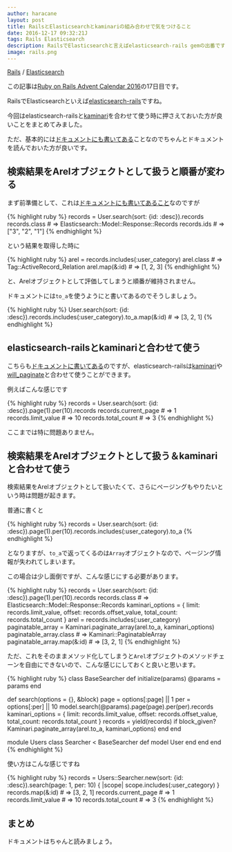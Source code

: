 ```yaml
---
author: haracane
layout: post
title: RailsとElasticsearchとkaminariの組み合わせで気をつけること
date: 2016-12-17 09:32:21J
tags: Rails Elasticsearch
description: RailsでElasticsearchと言えばelasticsearch-rails gemの出番ですが、kaminariと組み合わせる時に気をつけた方が良いことをまとめてみました。小ネタです。
image: rails.png
---
```

[Rails](/tags/rails/) / [Elasticsearch](/tags/elasticsearch/)

この記事は[Ruby on Rails Advent Calendar 2016](http://qiita.com/advent-calendar/2016/ruby_on_rails)の17日目です。

RailsでElasticsearchといえば[elasticsearch-rails](https://github.com/elastic/elasticsearch-rails)ですね。

今回はelasticsearch-railsと[kaminari](https://github.com/amatsuda/kaminari)を合わせて使う時に押さえておいた方が良いことをまとめてみました。

ただ、基本的には[ドキュメントにも書いてある](https://github.com/elastic/elasticsearch-rails/blob/master/elasticsearch-model/README.md#search-results-as-database-records)ことなのでちゃんとドキュメントを読んでおいた方が良いです。

## 検索結果をArelオブジェクトとして扱うと順番が変わる

まず前準備として、これは[ドキュメントにも書いてあること](https://github.com/elastic/elasticsearch-rails/blob/master/elasticsearch-model/README.md#search-results-as-database-records)なのですが

{% highlight ruby %}
records = User.search(sort: {id: :desc}).records
records.class # => Elasticsearch::Model::Response::Records
records.ids # => ["3", "2", "1"]
{% endhighlight %}

という結果を取得した時に

{% highlight ruby %}
arel = records.includes(:user_category)
arel.class # => Tag::ActiveRecord_Relation
arel.map(&:id) # => [1, 2, 3]
{% endhighlight %}

と、Arelオブジェクトとして評価してしまうと順番が維持されません。

ドキュメントには`to_a`を使うようにと書いてあるのでそうしましょう。

{% highlight ruby %}
User.search(sort: {id: :desc}).records.includes(:user_category).to_a.map(&:id) # => [3, 2, 1]
{% endhighlight %}

## elasticsearch-railsとkaminariと合わせて使う

こちらも[ドキュメントに書いてある](https://github.com/elastic/elasticsearch-rails/blob/master/elasticsearch-model/README.md#pagination)のですが、elasticsearch-railsは[kaminari](https://github.com/amatsuda/kaminari)や[will_paginate](https://github.com/mislav/will_paginate)と合わせて使うことができます。

例えばこんな感じです

{% highlight ruby %}
records = User.search(sort: {id: :desc}).page(1).per(10).records
records.current_page # => 1
records.limit_value  # => 10
records.total_count  # => 3
{% endhighlight %}

ここまでは特に問題ありません。

## 検索結果をArelオブジェクトとして扱う＆kaminariと合わせて使う

検索結果をArelオブジェクトとして扱いたくて、さらにページングもやりたいという時は問題が起きます。

普通に書くと

{% highlight ruby %}
records = User.search(sort: {id: :desc}).page(1).per(10).records.includes(:user_category).to_a
{% endhighlight %}

となりますが、`to_a`で返ってくるのは`Array`オブジェクトなので、ページング情報が失われてしまいます。

この場合は少し面倒ですが、こんな感じにする必要があります。

{% highlight ruby %}
records = User.search(sort: {id: :desc}).page(1).per(10).records
records.class # => Elasticsearch::Model::Response::Records
kaminari_options = {
  limit: records.limit_value,
  offset: records.offset_value,
  total_count: records.total_count
}
arel = records.includes(:user_category)
paginatable_array = Kaminari.paginate_array(arel.to_a, kaminari_options)
paginatable_array.class # => Kaminari::PaginatableArray
paginatable_array.map(&:id) # => [3, 2, 1]
{% endhighlight %}

ただ、これをそのままメソッド化してしまうと`Arel`オブジェクトのメソッドチェーンを自由にできないので、こんな感じにしておくと良いと思います。

{% highlight ruby %}
class BaseSearcher
  def initialize(params)
    @params = params
  end

  def search(options = {}, &block)
    page = options[:page] || 1
    per = options[:per] || 10
    model.search(@params).page(page).per(per).records
    kaminari_options = {
      limit: records.limit_value,
      offset: records.offset_value,
      total_count: records.total_count
    }
    records = yield(records) if block_given?
    Kaminari.paginate_array(arel.to_a, kaminari_options)
  end
end

module Users
  class Searcher < BaseSearcher
    def model
      User
    end
  end
end
{% endhighlight %}

使い方はこんな感じですね

{% highlight ruby %}
records = Users::Searcher.new(sort: {id: :desc}).search(page: 1, per: 10) { |scope| scope.includes(:user_category) }
records.map(&:id)    # => [3, 2, 1]
records.current_page # => 1
records.limit_value  # => 10
records.total_count  # => 3
{% endhighlight %}

## まとめ

ドキュメントはちゃんと読みましょう。
